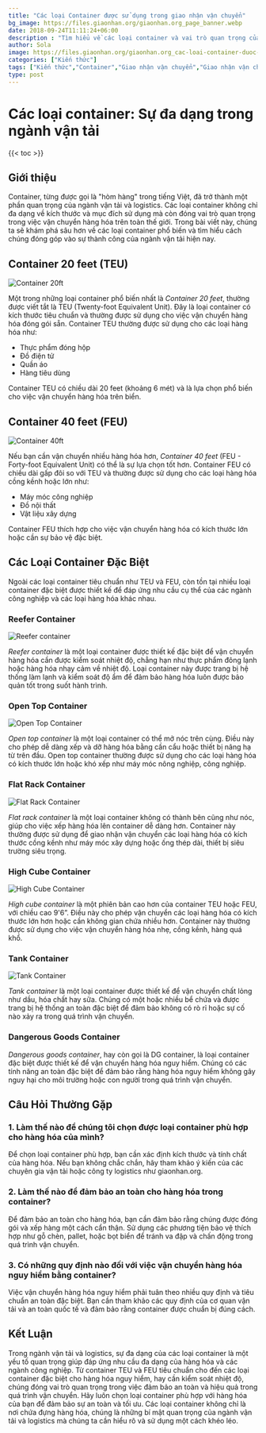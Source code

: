 ```yaml
---
title: "Các loại Container được sử dụng trong giao nhận vận chuyển"
bg_image: https://files.giaonhan.org/giaonhan.org_page_banner.webp
date: 2018-09-24T11:11:24+06:00
description : "Tìm hiểu về các loại container và vai trò quan trọng của chúng trong ngành giao nhận vận chuyển. Bài viết này sẽ giúp bạn hiểu rõ hơn về các lựa chọn container phù hợp và cách chúng đóng góp vào hoạt động logistics."
author: Sola
image: https://files.giaonhan.org/giaonhan.org_cac-loai-container-duoc-su-dung-trong-giao-nhan-van-chuyen.webp
categories: ["Kiến thức"]
tags: ["Kiến thức","Container","Giao nhận vận chuyển","Giao nhận vận chuyển đường biển","Giao nhận vận chuyển đường bộ","Giao nhận vận chuyển đường sắt"]
type: post
---
```


# Các loại container: Sự đa dạng trong ngành vận tải

{{< toc >}}

## Giới thiệu

Container, từng được gọi là "hòm hàng" trong tiếng Việt, đã trở thành một phần quan trọng của ngành vận tải và logistics. Các loại container không chỉ đa dạng về kích thước và mục đích sử dụng mà còn đóng vai trò quan trọng trong việc vận chuyển hàng hóa trên toàn thế giới. Trong bài viết này, chúng ta sẽ khám phá sâu hơn về các loại container phổ biến và tìm hiểu cách chúng đóng góp vào sự thành công của ngành vận tải hiện nay.

## Container 20 feet (TEU)

![Container 20ft](https://files.giaonhan.org/giaonhan.org_container-20ft.webp)

Một trong những loại container phổ biến nhất là *Container 20 feet*, thường được viết tắt là TEU (Twenty-foot Equivalent Unit). Đây là loại container có kích thước tiêu chuẩn và thường được sử dụng cho việc vận chuyển hàng hóa đóng gói sẵn. Container TEU thường được sử dụng cho các loại hàng hóa như:

- Thực phẩm đóng hộp<br>
- Đồ điện tử<br>
- Quần áo<br>
- Hàng tiêu dùng

Container TEU có chiều dài 20 feet (khoảng 6 mét) và là lựa chọn phổ biến cho việc vận chuyển hàng hóa trên biển.

## Container 40 feet (FEU)

![Container 40ft](https://files.giaonhan.org/giaonhan.org_container-40ft.webp)

Nếu bạn cần vận chuyển nhiều hàng hóa hơn, *Container 40 feet* (FEU - Forty-foot Equivalent Unit) có thể là sự lựa chọn tốt hơn. Container FEU có chiều dài gấp đôi so với TEU và thường được sử dụng cho các loại hàng hóa cồng kềnh hoặc lớn như:

- Máy móc công nghiệp<br>
- Đồ nội thất<br>
- Vật liệu xây dựng

Container FEU thích hợp cho việc vận chuyển hàng hóa có kích thước lớn hoặc cần sự bảo vệ đặc biệt.

## Các Loại Container Đặc Biệt

Ngoài các loại container tiêu chuẩn như TEU và FEU, còn tồn tại nhiều loại container đặc biệt được thiết kế để đáp ứng nhu cầu cụ thể của các ngành công nghiệp và các loại hàng hóa khác nhau.

### Reefer Container

![Reefer container](https://files.giaonhan.org/giaonhan.org_Reefer-container.webp)

*Reefer container* là một loại container được thiết kế đặc biệt để vận chuyển hàng hóa cần được kiểm soát nhiệt độ, chẳng hạn như thực phẩm đông lạnh hoặc hàng hóa nhạy cảm về nhiệt độ. Loại container này được trang bị hệ thống làm lạnh và kiểm soát độ ẩm để đảm bảo hàng hóa luôn được bảo quản tốt trong suốt hành trình.

### Open Top Container

![Open Top Container](https://files.giaonhan.org/giaonhan.org_Open-Top-Container.webp)

*Open top container* là một loại container có thể mở nóc trên cùng. Điều này cho phép dễ dàng xếp và dỡ hàng hóa bằng cần cẩu hoặc thiết bị nâng hạ từ trên đầu. Open top container thường được sử dụng cho các loại hàng hóa có kích thước lớn hoặc khó xếp như máy móc nông nghiệp, công nghiệp.

### Flat Rack Container

![Flat Rack Container](https://files.giaonhan.org/giaonhan.org_Flat-Rack-Container.webp)

*Flat rack container* là một loại container không có thành bên cũng như nóc, giúp cho việc xếp hàng hóa lên container dễ dàng hơn. Container này thường được sử dụng để giao nhận vận chuyển các loại hàng hóa có kích thước cồng kềnh như máy móc xây dựng hoặc ống thép dài, thiết bị siêu trường siêu trọng.

### High Cube Container

![High Cube Container](https://files.giaonhan.org/giaonhan.org_High-Cube-Container.webp)

*High cube container* là một phiên bản cao hơn của container TEU hoặc FEU, với chiều cao 9'6”. Điều này cho phép vận chuyển các loại hàng hóa có kích thước lớn hơn hoặc cần không gian chứa nhiều hơn. Container này thường được sử dụng cho việc vận chuyển hàng hóa nhẹ, cồng kềnh, hàng quá khổ.

### Tank Container

![Tank Container](https://files.giaonhan.org/giaonhan.org_Tank-Container.webp)

*Tank container* là một loại container được thiết kế để vận chuyển chất lỏng như dầu, hóa chất hay sữa. Chúng có một hoặc nhiều bể chứa và được trang bị hệ thống an toàn đặc biệt để đảm bảo không có rò rỉ hoặc sự cố nào xảy ra trong quá trình vận chuyển.

### Dangerous Goods Container

*Dangerous goods container*, hay còn gọi là DG container, là loại container đặc biệt được thiết kế để vận chuyển hàng hóa nguy hiểm. Chúng có các tính năng an toàn đặc biệt để đảm bảo rằng hàng hóa nguy hiểm không gây nguy hại cho môi trường hoặc con người trong quá trình vận chuyển.

## Câu Hỏi Thường Gặp

### 1. Làm thế nào để chúng tôi chọn được loại container phù hợp cho hàng hóa của mình?

Để chọn loại container phù hợp, bạn cần xác định kích thước và tính chất của hàng hóa. Nếu bạn không chắc chắn, hãy tham khảo ý kiến của các chuyên gia vận tải hoặc công ty logistics như giaonhan.org.

### 2. Làm thế nào để đảm bảo an toàn cho hàng hóa trong container?

Để đảm bảo an toàn cho hàng hóa, bạn cần đảm bảo rằng chúng được đóng gói và xếp hàng một cách cẩn thận. Sử dụng các phương tiện bảo vệ thích hợp như gỗ chèn, pallet, hoặc bọt biển để tránh va đập và chấn động trong quá trình vận chuyển.

### 3. Có những quy định nào đối với việc vận chuyển hàng hóa nguy hiểm bằng container?

Việc vận chuyển hàng hóa nguy hiểm phải tuân theo nhiều quy định và tiêu chuẩn an toàn đặc biệt. Bạn cần tham khảo các quy định của cơ quan vận tải và an toàn quốc tế và đảm bảo rằng container được chuẩn bị đúng cách.

## Kết Luận

Trong ngành vận tải và logistics, sự đa dạng của các loại container là một yếu tố quan trọng giúp đáp ứng nhu cầu đa dạng của hàng hóa và các ngành công nghiệp. Từ container TEU và FEU tiêu chuẩn cho đến các loại container đặc biệt cho hàng hóa nguy hiểm, hay cần kiểm soát nhiệt độ, chúng đóng vai trò quan trọng trong việc đảm bảo an toàn và hiệu quả trong quá trình vận chuyển. Hãy luôn chọn loại container phù hợp với hàng hóa của bạn để đảm bảo sự an toàn và tối ưu. Các loại container không chỉ là nơi chứa đựng hàng hóa, chúng là những bí mật quan trọng của ngành vận tải và logistics mà chúng ta cần hiểu rõ và sử dụng một cách khéo léo.
